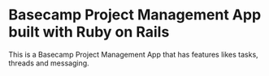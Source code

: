 # Basecamp Project Management App built with Ruby on Rails

This is a Basecamp Project Management App that has features likes tasks, threads and messaging.
